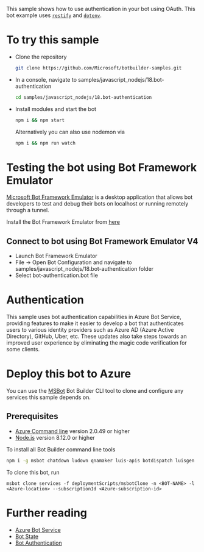 This sample shows how to use authentication in your bot using OAuth. This bot example uses [`restify`](https://www.npmjs.com/package/restify) and [`dotenv`](https://www.npmjs.com/package/dotenv).

# To try this sample
- Clone the repository
    ```bash
    git clone https://github.com/Microsoft/botbuilder-samples.git
    ```
- In a console, navigate to samples/javascript_nodejs/18.bot-authentication
    ```bash
    cd samples/javascript_nodejs/18.bot-authentication
    ```
- Install modules and start the bot
    ```bash
    npm i && npm start
    ```
    Alternatively you can also use nodemon via
    ```bash
    npm i && npm run watch
    ```

# Testing the bot using Bot Framework Emulator
[Microsoft Bot Framework Emulator](https://github.com/microsoft/botframework-emulator) is a desktop application that allows bot developers to test and debug their bots on localhost or running remotely through a tunnel.

Install the Bot Framework Emulator from [here](https://aka.ms/botframework-emulator)

## Connect to bot using Bot Framework Emulator V4
- Launch Bot Framework Emulator
- File -> Open Bot Configuration and navigate to samples/javascript_nodejs/18.bot-authentication folder
- Select bot-authentication.bot file

# Authentication
This sample uses bot authentication capabilities in Azure Bot Service, providing features to make it easier to develop a bot that authenticates users to various identity providers such as Azure AD (Azure Active Directory), GitHub, Uber, etc. These updates also take steps towards an improved user experience by eliminating the magic code verification for some clients.

# Deploy this bot to Azure
You can use the [MSBot](https://github.com/microsoft/botbuilder-tools) Bot Builder CLI tool to clone and configure any services this sample depends on. 

## Prerequisites
- [Azure Command line](https://docs.microsoft.com/en-us/cli/azure/install-azure-cli?view=azure-cli-latest) version 2.0.49 or higher
- [Node.js](https://nodejs.org/) version 8.12.0 or higher

To install all Bot Builder command line tools
```bash
npm i -g msbot chatdown ludown qnamaker luis-apis botdispatch luisgen
```

To clone this bot, run
```
msbot clone services -f deploymentScripts/msbotClone -n <BOT-NAME> -l <Azure-location> --subscriptionId <Azure-subscription-id>
```

# Further reading
- [Azure Bot Service](https://docs.microsoft.com/en-us/azure/bot-service/bot-service-overview-introduction?view=azure-bot-service-4.0)
- [Bot State](https://docs.microsoft.com/en-us/azure/bot-service/bot-builder-storage-concept?view=azure-bot-service-4.0)
- [Bot Authentication](https://docs.microsoft.com/en-us/azure/bot-service/bot-builder-tutorial-authentication?view=azure-bot-service-3.0)
